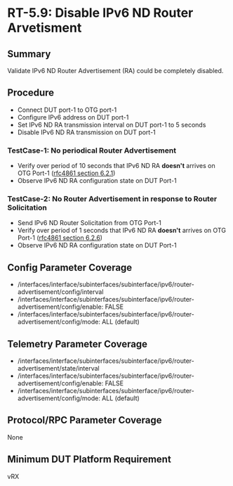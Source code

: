 # RT-5.9: Disable IPv6 ND Router Arvetisment

## Summary

Validate IPv6 ND Router Advertisement (RA) could be completely disabled.

## Procedure
*   Connect DUT port-1 to OTG port-1
*   Configure IPv6 address on DUT port-1
*   Set IPv6 ND RA transmission interval on DUT port-1 to 5 seconds
*   Disable IPv6 ND RA transmission on DUT port-1

### TestCase-1: No periodical Router Advertisement

*   Verify over period of 10 seconds that IPv6 ND RA **doesn't** arrives on OTG Port-1 ([rfc4861 section 6.2.1](https://datatracker.ietf.org/doc/html/rfc4861#section-6.2.1))
*   Observe IPv6 ND RA configuration state on DUT Port-1

### TestCase-2: No Router Advertisement in response to Router Solicitation

*   Send IPv6 ND Router Solicitation from OTG Port-1
*   Verify over period of 1 seconds that IPv6 ND RA **doesn't** arrives on OTG Port-1  ([rfc4861 section 6.2.6](https://datatracker.ietf.org/doc/html/rfc4861#section-6.2.6))
*   Observe IPv6 ND RA configuration state on DUT Port-1

## Config Parameter Coverage

*   /interfaces/interface/subinterfaces/subinterface/ipv6/router-advertisement/config/interval
*   /interfaces/interface/subinterfaces/subinterface/ipv6/router-advertisement/config/enable: FALSE
*   /interfaces/interface/subinterfaces/subinterface/ipv6/router-advertisement/config/mode:   ALL (default)
  
## Telemetry Parameter Coverage

*   /interfaces/interface/subinterfaces/subinterface/ipv6/router-advertisement/state/interval
*   /interfaces/interface/subinterfaces/subinterface/ipv6/router-advertisement/config/enable: FALSE
*   /interfaces/interface/subinterfaces/subinterface/ipv6/router-advertisement/config/mode:   ALL (default)

## Protocol/RPC Parameter Coverage

None

## Minimum DUT Platform Requirement

vRX

